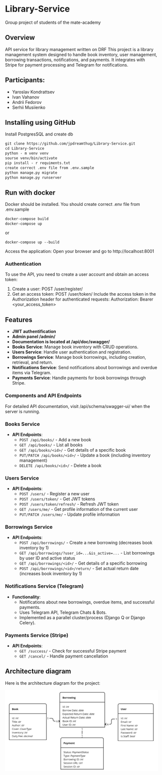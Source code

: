 # Library-Service
Group project of students of the mate-academy
## Overview
API service for library management written on DRF
This project is a library management system designed to handle
book inventory, user management, borrowing transactions,
notifications, and payments. It integrates with Stripe for 
payment processing and Telegram for notifications.

## Participants:
- Yaroslav Kondrattsev
- Ivan Vahanov
- Andrii Fedorov
- Serhii Musiienko

## Installing using GitHub
Install PostgresSQL and create db
```
git clone https://github.com/jpdreamthug/Library-Service.git
cd Library-Service
python - m venv venv
sourse venv/bin/activate
pip install - r requiments.txt
create correct .env file from .env.sample
python manage.py migrate
python manage.py runserver
```

## Run with docker
Docker should be installed.
You should create correct .env file from .env.sample
```
docker-compose build
docker-compose up
```
or
```
docker-compose up --build
```
Access the application: Open your browser and go to http://localhost:8001

### Authentication

To use the API, you need to create a user account and obtain an access token:

1. Create a user:
POST /user/register/
2. Get an access token:
POST /user/token/
Include the access token in the Authorization header for authenticated requests:
Authorization: Bearer <your_access_token>

## Features
- **JWT authentification**
- **Admin panel /admin/**
- **Documentation is located at /api/doc/swagger/**
- **Books Service**: Manage book inventory with CRUD operations.
- **Users Service**: Handle user authentication and registration.
- **Borrowings Service**: Manage book borrowings, including creation, retrieval, and return.
- **Notifications Service**: Send notifications about borrowings and overdue items via Telegram.
- **Payments Service**: Handle payments for book borrowings through Stripe.
### Components and API Endpoints
For detailed API documentation, visit /api/schema/swagger-ui/ when the server is running.
### Books Service
- **API Endpoints**:
  - `POST /api/books/` - Add a new book
  - `GET /api/books/` - List all books
  - `GET /api/books/<id>/` - Get details of a specific book
  - `PUT/PATCH /api/books/<id>/` - Update a book (including inventory management)
  - `DELETE /api/books/<id>/` - Delete a book

### Users Service
- **API Endpoints**:
  - `POST /users/` - Register a new user
  - `POST /users/token/` - Get JWT tokens
  - `POST /users/token/refresh/` - Refresh JWT token
  - `GET /users/me/` - Get profile information of the current user
  - `PUT/PATCH /users/me/` - Update profile information

### Borrowings Service
- **API Endpoints**:
  - `POST /api/borrowings/` - Create a new borrowing (decreases book inventory by 1)
  - `GET /api/borrowings/?user_id=...&is_active=...` - List borrowings by user ID and active status
  - `GET /api/borrowings/<id>/` - Get details of a specific borrowing
  - `POST /api/borrowings/<id>/return/` - Set actual return date (increases book inventory by 1)

### Notifications Service (Telegram)
- **Functionality**:
  - Notifications about new borrowings, overdue items, and successful payments.
  - Uses Telegram API, Telegram Chats & Bots.
  - Implemented as a parallel cluster/process (Django Q or Django Celery).

### Payments Service (Stripe)
- **API Endpoints**:
  - `GET /success/` - Check for successful Stripe payment
  - `GET /cancel/` - Handle payment cancellation

## Architecture diagram

Here is the architecture diagram for the project:

![architecture diagram](assets/shema.png)
